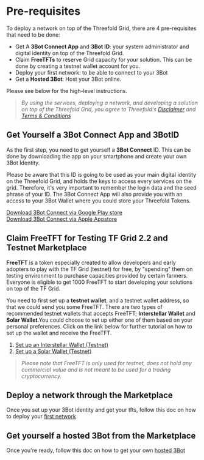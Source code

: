 
# Pre-requisites

To deploy a network on top of the Threefold Grid, there are 4 pre-requisites that need to be done:
- Get A __3Bot Connect App__ and __3Bot ID__: your system administrator and digital identity on top of the Threefold Grid.
- Claim __FreeTFTs__ to reserve Grid capacity for your solution. This can be done by creating a testnet wallet account for you.
- Deploy your first network: to be able to connect to your 3Bot
- Get a __Hosted 3Bot__: Host your 3Bot online.

Please see below for the high-level instructions.

> _By using the services, deploying a network, and developing a solution on top of the Threefold Grid, you agree to Threefold's [Disclaimer](#disclaimer) and [Terms & Conditions](terms_conditions.md)_

## Get Yourself a 3Bot Connect App and 3BotID

As the first step, you need to get yourself a **3Bot Connect** ID. This can be done by downloading the app on your smartphone and create your own 3Bot Identity. 

Please be aware that this ID is going to be used as your main digital identity on the Threefold Grid, and holds the keys to access every services on the grid. Therefore, it's very important to remember the login data and the seed phrase of your ID. The 3Bot Connect App will also provide you with an access to your 3Bot Wallet where you could store your Threefold Tokens.

 [Download 3Bot Connect via Google Play store](https://play.google.com/store/apps/details?id=org.jimber.3Botlogin&hl=en) <BR>
 [Download 3Bot Connect via Apple Appstore](https://apps.apple.com/us/app/3Bot-connect/id1459845885)

 ## Claim FreeTFT for Testing TF Grid 2.2 and Testnet Marketplace

__FreeTFT__ is a token especially created to allow developers and early adopters to play with the TF Grid (testnet) for free, by "spending" them on testing environment to purchase capacities provided by certain farmers. Everyone is eligible to get 1000 FreeTFT to start developing your solutions on top of the TF Grid. 

You need to first set up a __testnet wallet__, and a testnet wallet address, so that we could send you some FreeTFT.
There are two types of recommended testnet wallets that accepts FreeTFT; __Interstellar Wallet__ and __Solar Wallet__.You could choose to set up either one of them based on your personal preferences. Click on the link below for further tutorial on how to set up the wallet and receive the FreeTFT.
1. [Set up an Interstellar Wallet (Testnet)](interstellar_wallet.md)
2. [Set up a Solar Wallet (Testnet)](Solar_wallet.md)

> _Please note that FreeTFT is only used for testnet, does not hold any commercial value and is not meant to be used for a trading cryptocurrency._

## Deploy a network through the Marketplace

 Once you set up your 3Bot identity and get your tfts, follow this doc on how to deploy your [first network](getting_started_network.md)


## Get yourself a **hosted 3Bot** from the Marketplace

Once you're ready, follow this doc on how to get your own [hosted 3Bot](3bot.md) 


